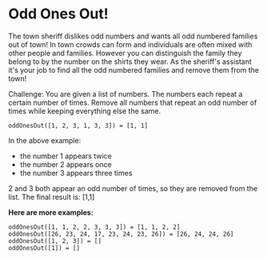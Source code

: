 # Odd Ones Out!

The town sheriff dislikes odd numbers and wants all odd numbered families out of town! In town crowds can form and individuals are often mixed with other people and families. However you can distinguish the family they belong to by the number on the shirts they wear. As the sheriff's assistant it's your job to find all the odd numbered families and remove them from the town!

Challenge: You are given a list of numbers. The numbers each repeat a certain number of times. Remove all numbers that repeat an odd number of times while keeping everything else the same.
```
oddOnesOut([1, 2, 3, 1, 3, 3]) = [1, 1]
```

In the above example:
 - the number 1 appears twice
 - the number 2 appears once
 - the number 3 appears three times

2 and 3 both appear an odd number of times, so they are removed from the list. The final result is: [1,1]

**Here are more examples:**
```
oddOnesOut([1, 1, 2, 2, 3, 3, 3]) = [1, 1, 2, 2]
oddOnesOut([26, 23, 24, 17, 23, 24, 23, 26]) = [26, 24, 24, 26]
oddOnesOut([1, 2, 3]) = []
oddOnesOut([1]) = []
```